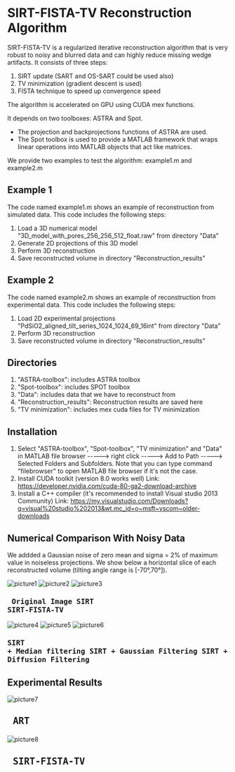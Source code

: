 # SIRT-FISTA-TV Reconstruction Algorithm

SIRT-FISTA-TV is a regularized iterative reconstruction algorithm that is very robust to noisy and blurred data and can highly
reduce missing wedge artifacts. It consists of three steps:
1) SIRT update (SART and OS-SART could be used also)
2) TV minimization (gradient descent is used) 
3) FISTA technique to speed up convergence speed

The algorithm is accelerated on GPU using CUDA mex functions.

It depends on two toolboxes: ASTRA and Spot.
- The projection and backprojections functions of ASTRA are used.
- The Spot toolbox is used to provide a MATLAB framework that wraps linear operations into MATLAB objects that act like matrices.

We provide two examples to test the algorithm: example1.m and example2.m

## Example 1
The code named example1.m shows an example of reconstruction from simulated data. This code includes the following steps:
1. Load a 3D numerical model "3D_model_with_pores_256_256_512_float.raw" from directory "Data"
2. Generate 2D projections of this 3D model
3. Perform 3D reconstruction
4. Save reconstructed volume in directory "Reconstruction_results"

## Example 2
The code named example2.m shows an example of reconstruction from experimental data. This code includes the following steps:
1. Load 2D experimental projections "PdSiO2_aligned_tilt_series_1024_1024_69_16int" from directory "Data"
2. Perform 3D reconstruction
3. Save reconstructed volume in directory "Reconstruction_results" 


## Directories
1. "ASTRA-toolbox": includes ASTRA toolbox
2. "Spot-toolbox": includes SPOT toolbox
3. "Data": includes data that we have to reconstruct from
4. "Reconstruction_results": Reconstruction results are saved here
5. "TV minimization": includes mex cuda files for TV minimization

## Installation
1. Select "ASTRA-toolbox", "Spot-toolbox", "TV minimization" and "Data" in MATLAB file browser -----> right click -----> Add to
Path -----> Selected Folders and Subfolders. 
Note that you can type command "filebrowser" to open MATLAB file browser if it's not the case.
2. Install CUDA toolkit (version 8.0 works well) Link: https://developer.nvidia.com/cuda-80-ga2-download-archive
3. Install a C++ compiler (it's recommended to install Visual studio 2013 Community) Link: https://my.visualstudio.com/Downloads?q=visual%20studio%202013&wt.mc_id=o~msft~vscom~older-downloads


## Numerical Comparison With Noisy Data

We addded a Gaussian noise of zero mean and sigma = 2% of maximum value in noiseless projections. We show below a horizontal slice of each reconstructed volume (tilting angle range is [-70°,70°]). 


![picture1](https://user-images.githubusercontent.com/44570277/48008279-a268a880-e119-11e8-9708-70e091ee7e75.png)      ![picture2](https://user-images.githubusercontent.com/44570277/48008456-04291280-e11a-11e8-9a6f-abe32598c3e1.png)      ![picture3](https://user-images.githubusercontent.com/44570277/48008505-228f0e00-e11a-11e8-90e8-f99f6973b736.png)

### <pre>    Original Image                  SIRT                      SIRT-FISTA-TV </pre>

![picture4](https://user-images.githubusercontent.com/44570277/48009042-28d1ba00-e11b-11e8-9413-ed0b82a3d20e.png) ![picture5](https://user-images.githubusercontent.com/44570277/48009078-39823000-e11b-11e8-835b-a0cf59270366.png) ![picture6](https://user-images.githubusercontent.com/44570277/48009106-46068880-e11b-11e8-8dc0-c63455184473.png)

### <pre>SIRT + Median filtering    SIRT + Gaussian Filtering   SIRT + Anisotropic Diffusion Filtering </pre>
 

## Experimental Results

![picture7](https://user-images.githubusercontent.com/44570277/48009624-6125c800-e11c-11e8-87e4-12f6df4a721d.png)
## <pre>                               ART    </pre>

![picture8](https://user-images.githubusercontent.com/44570277/48009653-697e0300-e11c-11e8-95bc-860f7ffb0e5c.png)

## <pre>                          SIRT-FISTA-TV    </pre>





